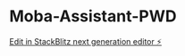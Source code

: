 # Moba-Assistant-PWD

[Edit in StackBlitz next generation editor ⚡️](https://stackblitz.com/~/github.com/bipash28/Moba-Assistant-PWD)